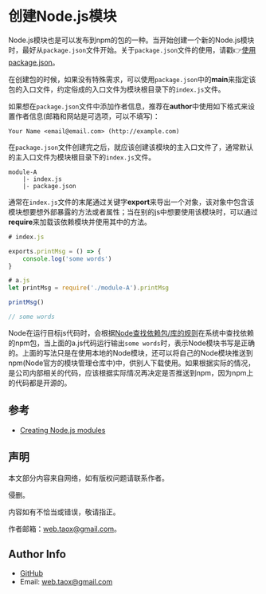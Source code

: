 # 创建Node.js模块

Node.js模块也是可以发布到npm的包的一种。当开始创建一个新的Node.js模块时，最好从`package.json`文件开始。关于`package.json`文件的使用，请戳👉[使用package.json](https://github.com/NinjiaHub/Tools-Tricks/blob/master/documents/npm/%E4%BD%BF%E7%94%A8package.json.md)。

在创建包的时候，如果没有特殊需求，可以使用`package.json`中的**main**来指定该包的入口文件，约定俗成的入口文件为模块根目录下的`index.js`文件。

如果想在`package.json`文件中添加作者信息，推荐在**author**中使用如下格式来设置作者信息(邮箱和网站是可选项，可以不填写)：

```text
Your Name <email@email.com> (http://example.com)
```

在`package.json`文件创建完之后，就应该创建该模块的主入口文件了，通常默认的主入口文件为模块根目录下的`index.js`文件。

```shell
module-A
	|- index.js
	|- package.json
```

通常在`index.js`文件的末尾通过关键字**export**来导出一个对象，该对象中包含该模块想要想外部暴露的方法或者属性；当在别的js中想要使用该模块时，可以通过**require**来加载该依赖模块并使用其中的方法。

```javascript
# index.js

exports.printMsg = () => {
	console.log('some words')
}
```

```javascript
# a.js
let printMsg = require('./module-A').printMsg

printMsg()

// some words
```

Node在运行目标js代码时，会根据[Node查找依赖包/库的规则](https://github.com/NinjiaHub/Tools-Tricks/blob/master/documents/npm/Node%E6%9F%A5%E6%89%BE%E4%BE%9D%E8%B5%96%E5%8C%85-%E5%BA%93%E7%9A%84%E8%A7%84%E5%88%99.md)在系统中查找依赖的npm包，当上面的a.js代码运行输出`some words`时，表示Node模块书写是正确的。上面的写法只是在使用本地的Node模块，还可以将自己的Node模块推送到npm(Node官方的模块管理仓库中)中，供别人下载使用。如果根据实际的情况，是公司内部相关的代码，应该根据实际情况再决定是否推送到npm，因为npm上的代码都是开源的。

## 参考

* [Creating Node.js modules](https://docs.npmjs.com/getting-started/creating-node-modules)

## 声明

本文部分内容来自网络，如有版权问题请联系作者。

侵删。

内容如有不恰当或错误，敬请指正。

作者邮箱：web.taox@gmail.com。

## Author Info

* [GitHub](https://github.com/Tao-Quixote)
* Email: web.taox@gmail.com